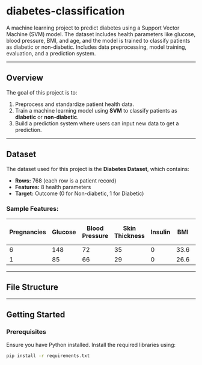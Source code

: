 # diabetes-classification
A machine learning project to predict diabetes using a Support Vector Machine (SVM) model. The dataset includes health parameters like glucose, blood pressure, BMI, and age, and the model is trained to classify patients as diabetic or non-diabetic. Includes data preprocessing, model training, evaluation, and a prediction system.

---

## Overview

The goal of this project is to:
1. Preprocess and standardize patient health data.
2. Train a machine learning model using **SVM** to classify patients as **diabetic** or **non-diabetic**.
3. Build a prediction system where users can input new data to get a prediction.

---

## Dataset

The dataset used for this project is the **Diabetes Dataset**, which contains:
- **Rows:** 768 (each row is a patient record)
- **Features:** 8 health parameters
- **Target:** Outcome (0 for Non-diabetic, 1 for Diabetic)

### Sample Features:
| Pregnancies | Glucose | Blood Pressure | Skin Thickness | Insulin | BMI  | Diabetes Pedigree Function | Age | Outcome |
|-------------|---------|----------------|----------------|---------|------|----------------------------|-----|---------|
| 6           | 148     | 72             | 35             | 0       | 33.6 | 0.627                      | 50  | 1       |
| 1           | 85      | 66             | 29             | 0       | 26.6 | 0.351                      | 31  | 0       |

---

## File Structure


---

## Getting Started

### Prerequisites

Ensure you have Python installed. Install the required libraries using:
```bash
pip install -r requirements.txt
